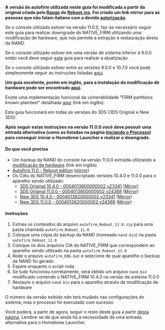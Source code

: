 **A versão do autofirm utilizada neste guia foi modificada a partir da original criada pelo [Raugo](https://gbatemp.net/members/356694/) do [Reboot.ms](https://www.reboot.ms/forum/threads/2403/). Foi criado um link mirror para as pessoas que não falam italiano com a devida [autorização](https://www.reddit.com/r/3dshacks/comments/4ipeuh/guide_downgrade_from_110_to_92_via_hardmod/d30ipdf?context=1).**
 
Se o console utilizado estiver na versão 11.0.0, faz-se necessário seguir este guia para realizar downgrade do NATIVE_FIRM utilizando uma modificação de hardware, que nos permite a extração e restauração direta da NAND.    
 
Se o console utilizado estiver em uma versão de sistema inferior à 9.0.0 então você deve seguir [este](https://github.com/Haagenti/Guide-pt_BR/wiki/Atualização-para-a-versão-9.2.0) guia para realizar a atualização.    

Se o console utilizado estiver entre as versões 9.0.0 e 10.7.0 você pode simplesmente seguir as instruções listadas [aqui](https://github.com/Haagenti/Guide-pt_BR/wiki/Iniciando-o-Processo).    

**Um guia excelente, porém em inglês, para a instalação da modificação de hardware pode ser encontrado [aqui](https://gbatemp.net/threads/414498/).**

Existe uma implementação funcional da vulnerabilidade "FIRM partitions known-plaintext" detalhada [aqui](https://www.3dbrew.org/wiki/3DS_System_Flaws) (link em inglês).

Este guia funcionará em todas as versões do 3DS (3DS Original e New 3DS).

**Após seguir estas instruções na versão 11.0.0 você deve possuir uma entrada alternativa (como as listadas na página [Iniciando o Processo](https://github.com/Haagenti/Guide-pt_BR/wiki/Iniciando-o-Processo)) para conseguir iniciar o Homebrew Launcher e realizar o downgrade.**

#### Do que você precisa

* Um backup da NAND do console na versão 11.0.0 extraída utilizando a [modificação de hardware](https://gbatemp.net/threads/414498/) (link em inglês)
* [Autofirm 11.0 - Reboot edition](https://mega.nz/#!dl8ASTjB!2jsKbAYTAlspHhxYCt9Wzvia74xEvgtzGQxGLe3TJiM) ([mirror](https://drive.google.com/open?id=0BzPfvjeuhqoDRTlwYUQ1NDJoVlk))
* Os CIAs do NATIVE_FIRM desencriptado versões 10.4.0 e 11.0.0 para o aparelho sendo utilizado:
    + [3DS Original 10.4.0 - 0004013800000002 v23341](https://mega.nz/#!I5EmyCZC!pU-bG9Esg30LINlasTP43Sei6aDNnTIzh1ojwECKOrU) ([Mirror](https://drive.google.com/open?id=0BzPfvjeuhqoDUGxYbmkwVThSUHc))    
    + [3DS Original 11.0.0 - 0004013800000002 v24368](https://mega.nz/#!AgUGAbKD!0iNXI1ioLM7mBzACfBrPLotYk8g-LzcdTgcuTsQCmHQ) ([Mirror](https://drive.google.com/open?id=0BzPfvjeuhqoDaG1jbERyQ1BGcHc))    
    + [New 3DS 10.4.0 - 0004013820000002 v23341](https://mega.nz/#!1xcEAApQ!anu5UenuD-uEm6z14n680rQThEgViAsytWh5ZuTa_hc) ([Mirror](https://drive.google.com/open?id=0BzPfvjeuhqoDRHlOTWJZNGtxVkk))
    + [New 3DS 11.0.0 - 0004013820000002 v24368](https://mega.nz/#!dk8BgZaJ!8EM0Wk4NHl6-_O4hhcatIpAx-vfkjMKZs7uQh__OKRw) ([Mirror](https://drive.google.com/open?id=0BzPfvjeuhqoDeVhnUU1semtNQjQ))

#### Instruções

1. Extraia os conteúdos do arquivo `autofirm_Reboot_11.0.zip` para uma pasta chamada `autofirm_Reboot_11.0`
2. Coloque uma cópia do backup da NAND (nomeado `nand.bin`) na pasta `autofirm_Reboot_11.0`
4. Coloque os dois arquivos CIA do NATIVE_FIRM que correspondem ao aparelho sendo utilizado na pasta `autofirm_Reboot_11.0`
7. Rode o arquivo `autofirm_ENG.bat` e selecione de qual aparelho o backup da NAND foi gerado
8. Espere enquanto o script roda
8. Se tudo funcionou corretamente, será obtido um arquivo `nand.bin` modificado contendo o NATIVE_FIRM 10.4.0 na versão de sistema 11.0.0
9. Restaure o arquivo `nand.bin` para o aparelho através da modificação de hardware

O número da versão exibido *não* terá mudado nas configurações do sistema, mas o processo foi executado com sucesso.

Você poderá, a partir de agora, seguir o resto deste guia a partir [desta página](https://github.com/Haagenti/Guide-pt_BR/wiki/Parte-1-(Homebrew)). Lembre-se de que ainda há a necessidade de uma entrada alternativa para o Homebrew Launcher.